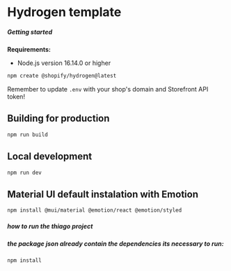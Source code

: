 # Hydrogen template

##### Getting started

**Requirements:**

- Node.js version 16.14.0 or higher

```bash
npm create @shopify/hydrogen@latest
```

Remember to update `.env` with your shop's domain and Storefront API token!

## Building for production

```bash
npm run build
```

## Local development

```bash
npm run dev
```

## Material UI default instalation with Emotion

```bash
npm install @mui/material @emotion/react @emotion/styled
```

##### how to run the thiago project

##### the package json already contain the dependencies its necessary to run:

```bash
npm install
```
